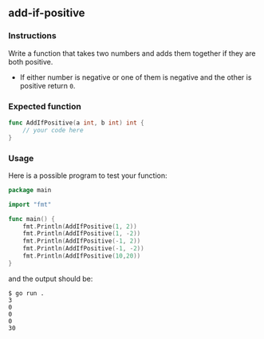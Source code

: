 ## add-if-positive 

### Instructions
Write a function that takes two numbers and adds them together if they are both positive.
- If either number is negative or one of them is negative and the other is positive return `0`.

### Expected function 
```go
func AddIfPositive(a int, b int) int {
    // your code here
}
```

### Usage

Here is a possible program to test your function:

```go
package main

import "fmt"

func main() {
    fmt.Println(AddIfPositive(1, 2))
    fmt.Println(AddIfPositive(1, -2))
    fmt.Println(AddIfPositive(-1, 2))
    fmt.Println(AddIfPositive(-1, -2))
    fmt.Println(AddIfPositive(10,20))
}
```

and the output should be:

```console
$ go run .
3
0
0
0
30
```
